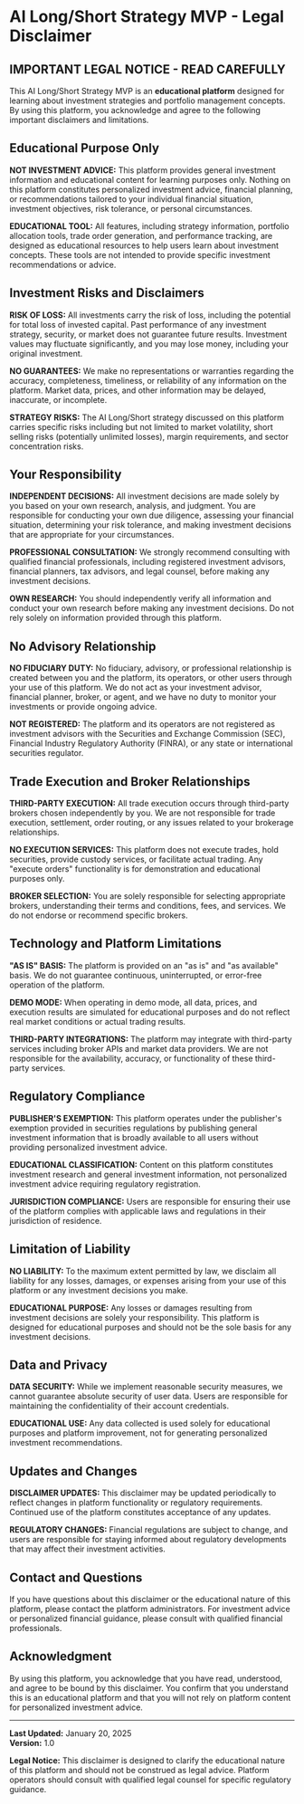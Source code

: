 # AI Long/Short Strategy MVP - Legal Disclaimer

## IMPORTANT LEGAL NOTICE - READ CAREFULLY

This AI Long/Short Strategy MVP is an **educational platform** designed for learning about investment strategies and portfolio management concepts. By using this platform, you acknowledge and agree to the following important disclaimers and limitations.

## Educational Purpose Only

**NOT INVESTMENT ADVICE:** This platform provides general investment information and educational content for learning purposes only. Nothing on this platform constitutes personalized investment advice, financial planning, or recommendations tailored to your individual financial situation, investment objectives, risk tolerance, or personal circumstances.

**EDUCATIONAL TOOL:** All features, including strategy information, portfolio allocation tools, trade order generation, and performance tracking, are designed as educational resources to help users learn about investment concepts. These tools are not intended to provide specific investment recommendations or advice.

## Investment Risks and Disclaimers

**RISK OF LOSS:** All investments carry the risk of loss, including the potential for total loss of invested capital. Past performance of any investment strategy, security, or market does not guarantee future results. Investment values may fluctuate significantly, and you may lose money, including your original investment.

**NO GUARANTEES:** We make no representations or warranties regarding the accuracy, completeness, timeliness, or reliability of any information on the platform. Market data, prices, and other information may be delayed, inaccurate, or incomplete.

**STRATEGY RISKS:** The AI Long/Short strategy discussed on this platform carries specific risks including but not limited to market volatility, short selling risks (potentially unlimited losses), margin requirements, and sector concentration risks.

## Your Responsibility

**INDEPENDENT DECISIONS:** All investment decisions are made solely by you based on your own research, analysis, and judgment. You are responsible for conducting your own due diligence, assessing your financial situation, determining your risk tolerance, and making investment decisions that are appropriate for your circumstances.

**PROFESSIONAL CONSULTATION:** We strongly recommend consulting with qualified financial professionals, including registered investment advisors, financial planners, tax advisors, and legal counsel, before making any investment decisions.

**OWN RESEARCH:** You should independently verify all information and conduct your own research before making any investment decisions. Do not rely solely on information provided through this platform.

## No Advisory Relationship

**NO FIDUCIARY DUTY:** No fiduciary, advisory, or professional relationship is created between you and the platform, its operators, or other users through your use of this platform. We do not act as your investment advisor, financial planner, broker, or agent, and we have no duty to monitor your investments or provide ongoing advice.

**NOT REGISTERED:** The platform and its operators are not registered as investment advisors with the Securities and Exchange Commission (SEC), Financial Industry Regulatory Authority (FINRA), or any state or international securities regulator.

## Trade Execution and Broker Relationships

**THIRD-PARTY EXECUTION:** All trade execution occurs through third-party brokers chosen independently by you. We are not responsible for trade execution, settlement, order routing, or any issues related to your brokerage relationships.

**NO EXECUTION SERVICES:** This platform does not execute trades, hold securities, provide custody services, or facilitate actual trading. Any "execute orders" functionality is for demonstration and educational purposes only.

**BROKER SELECTION:** You are solely responsible for selecting appropriate brokers, understanding their terms and conditions, fees, and services. We do not endorse or recommend specific brokers.

## Technology and Platform Limitations

**"AS IS" BASIS:** The platform is provided on an "as is" and "as available" basis. We do not guarantee continuous, uninterrupted, or error-free operation of the platform.

**DEMO MODE:** When operating in demo mode, all data, prices, and execution results are simulated for educational purposes and do not reflect real market conditions or actual trading results.

**THIRD-PARTY INTEGRATIONS:** The platform may integrate with third-party services including broker APIs and market data providers. We are not responsible for the availability, accuracy, or functionality of these third-party services.

## Regulatory Compliance

**PUBLISHER'S EXEMPTION:** This platform operates under the publisher's exemption provided in securities regulations by publishing general investment information that is broadly available to all users without providing personalized investment advice.

**EDUCATIONAL CLASSIFICATION:** Content on this platform constitutes investment research and general investment information, not personalized investment advice requiring regulatory registration.

**JURISDICTION COMPLIANCE:** Users are responsible for ensuring their use of the platform complies with applicable laws and regulations in their jurisdiction of residence.

## Limitation of Liability

**NO LIABILITY:** To the maximum extent permitted by law, we disclaim all liability for any losses, damages, or expenses arising from your use of this platform or any investment decisions you make.

**EDUCATIONAL PURPOSE:** Any losses or damages resulting from investment decisions are solely your responsibility. This platform is designed for educational purposes and should not be the sole basis for any investment decisions.

## Data and Privacy

**DATA SECURITY:** While we implement reasonable security measures, we cannot guarantee absolute security of user data. Users are responsible for maintaining the confidentiality of their account credentials.

**EDUCATIONAL USE:** Any data collected is used solely for educational purposes and platform improvement, not for generating personalized investment recommendations.

## Updates and Changes

**DISCLAIMER UPDATES:** This disclaimer may be updated periodically to reflect changes in platform functionality or regulatory requirements. Continued use of the platform constitutes acceptance of any updates.

**REGULATORY CHANGES:** Financial regulations are subject to change, and users are responsible for staying informed about regulatory developments that may affect their investment activities.

## Contact and Questions

If you have questions about this disclaimer or the educational nature of this platform, please contact the platform administrators. For investment advice or personalized financial guidance, please consult with qualified financial professionals.

## Acknowledgment

By using this platform, you acknowledge that you have read, understood, and agree to be bound by this disclaimer. You confirm that you understand this is an educational platform and that you will not rely on platform content for personalized investment advice.

---

**Last Updated:** January 20, 2025  
**Version:** 1.0  

**Legal Notice:** This disclaimer is designed to clarify the educational nature of this platform and should not be construed as legal advice. Platform operators should consult with qualified legal counsel for specific regulatory guidance.


